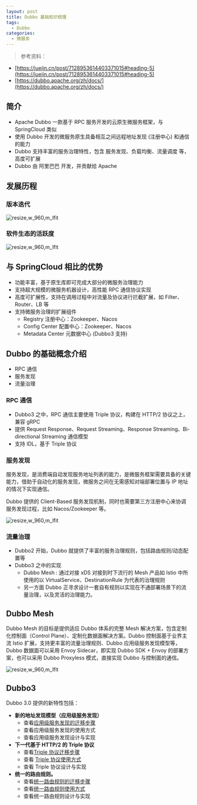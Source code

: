 ```yaml
---
layout: post
title: Dubbo 基础知识梳理
tags:
  - Dubbo
categories:
  - 微服务
---
```


> 参考资料：

- [https://juejin.cn/post/7128953614403371015#heading-5](https://juejin.cn/post/7128953614403371015#heading-5)
- [https://dubbo.apache.org/zh/docs/](https://dubbo.apache.org/zh/docs/)

## 简介

- Apache Dubbo 一款基于 RPC 服务开发的云原生微服务框架，与 SpringCloud 类似
- 使用 Dubbo 开发的微服务原生具备相互之间远程地址发现 (注册中心) 和通信的能力
- Dubbo 支持丰富的服务治理特性，包含 服务发现、负载均衡、流量调度 等，高度可扩展
- Dubbo 由 阿里巴巴 开发，并贡献给 Apache

## 发展历程

### 版本迭代

<img src='http://ipic-typora-samzong.oss-cn-qingdao.aliyuncs.com//uPic/20221117023215.png?x-oss-process=image/resize,w_960,m_lfit' alt='resize,w_960,m_lfit'/>

### 软件生态的活跃度

<img src='http://ipic-typora-samzong.oss-cn-qingdao.aliyuncs.com//uPic/8G8hZG.jpg?x-oss-process=image/resize,w_960,m_lfit' alt='resize,w_960,m_lfit'/>

## 与 SpringCloud 相比的优势

- 功能丰富，基于原生库即可完成大部分的微服务治理能力
- 支持超大规模的微服务机器设计，高性能 RPC 通信协议实现
- 高度可扩展性，支持在调用过程中对流量及协议进行拦截扩展，如 Filter、Router、LB 等
- 支持微服务治理的扩展组件
  - Registry 注册中心：Zookeeper、Nacos
  - Config Center 配置中心：Zookeeper、Nacos
  - Metadata Center 元数据中心 (Dubbo3 支持)

## Dubbo 的基础概念介绍

- RPC 通信
- 服务发现
- 流量治理

### RPC 通信

- Dubbo3 之中，RPC 通信主要使用 Triple 协议，构建在 HTTP/2 协议之上，兼容 gRPC
- 提供 Request Response、Request Streaming、Response Streaming、Bi-directional Streaming 通信模型
- 支持 IDL，基于 Triple 协议

### 服务发现

服务发现，是消费端自动发现服务地址列表的能力，是微服务框架需要具备的关键能力，借助于自动化的服务发现，微服务之间在无需感知对端部署位置与 IP 地址的情况下实现通信。

Dubbo 提供的 Client-Based 服务发现机制，同时也需要第三方注册中心来协调服务发现过程，比如 Nacos/Zookeeper 等。

<img src='http://ipic-typora-samzong.oss-cn-qingdao.aliyuncs.com//uPic/oaqyGX.jpg?x-oss-process=image/resize,w_960,m_lfit' alt='resize,w_960,m_lfit'/>

### 流量治理

- Dubbo2 开始，Dubbo 就提供了丰富的服务治理规则，包括路由规则/动态配置等
- Dubbo3 之中的实现
  - Dubbo Mesh : 通过对接 xDS 对接到时下流行的 Mesh 产品如 Istio 中所使用的以 VirtualService、DestinationRule 为代表的治理规则
  - 另一方面 Dubbo 正寻求设计一套自有规则以实现在不通部署场景下的流量治理，以及灵活的治理能力。

## Dubbo Mesh

Dubbo Mesh 的目标是提供适应 Dubbo 体系的完整 Mesh 解决方案，包含定制化控制面（Control Plane）、定制化数据面解决方案。Dubbo 控制面基于业界主流 Istio 扩展，支持更丰富的流量治理规则、Dubbo 应用级服务发现模型等，Dubbo 数据面可以采用 Envoy Sidecar，即实现 Dubbo SDK + Envoy 的部署方案，也可以采用 Dubbo Proxyless 模式，直接实现 Dubbo 与控制面的通信。

<img src='http://ipic-typora-samzong.oss-cn-qingdao.aliyuncs.com//uPic/vMniiR.jpg?x-oss-process=image/resize,w_960,m_lfit' alt='resize,w_960,m_lfit'/>

## Dubbo3

Dubbo 3.0 提供的新特性包括：

- **新的地址发现模型（应用级服务发现）**
  - 查看[应用级服务发现的迁移步骤](https://dubbo.apache.org/zh/docs/migration/migration-service-discovery)
  - 查看应用级服务发现的使用方式
  - 查看应用级服务发现设计与实现
- **下一代基于 HTTP/2 的 Triple 协议**
  - 查看[Triple 协议迁移步骤](https://dubbo.apache.org/zh/docs/migration/migration-triple)
  - 查看 [Triple 协议使用方式](https://dubbo.apache.org/zh/docs/references/protocols/tri)
  - 查看 Triple 协议设计与实现
- **统一的路由规则。**
  - 查看[统一路由规则的迁移步骤](https://dubbo.apache.org/zh/docs/migration/migration-routingrule/)
  - 查看[统一路由规则使用方式](https://dubbo.apache.org/zh/docs/references/routers/)
  - 查看统一路由规则设计与实现

